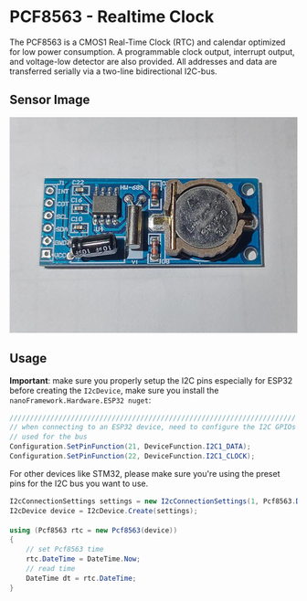 # PCF8563 - Realtime Clock
The PCF8563 is a CMOS1 Real-Time Clock (RTC) and calendar optimized for low power consumption. A  programmable clock output, interrupt output, and voltage-low detector are also provided. All addresses and data are transferred serially via a two-line bidirectional I2C-bus.

## Sensor Image

![sensor](sensor.jpg)

## Usage

**Important**: make sure you properly setup the I2C pins especially for ESP32 before creating the `I2cDevice`, make sure you install the `nanoFramework.Hardware.ESP32 nuget`:

```csharp
//////////////////////////////////////////////////////////////////////
// when connecting to an ESP32 device, need to configure the I2C GPIOs
// used for the bus
Configuration.SetPinFunction(21, DeviceFunction.I2C1_DATA);
Configuration.SetPinFunction(22, DeviceFunction.I2C1_CLOCK);
```

For other devices like STM32, please make sure you're using the preset pins for the I2C bus you want to use.

```csharp
I2cConnectionSettings settings = new I2cConnectionSettings(1, Pcf8563.DefaultI2cAddress);
I2cDevice device = I2cDevice.Create(settings);

using (Pcf8563 rtc = new Pcf8563(device))
{
    // set Pcf8563 time
    rtc.DateTime = DateTime.Now;
    // read time
    DateTime dt = rtc.DateTime;
}
```
